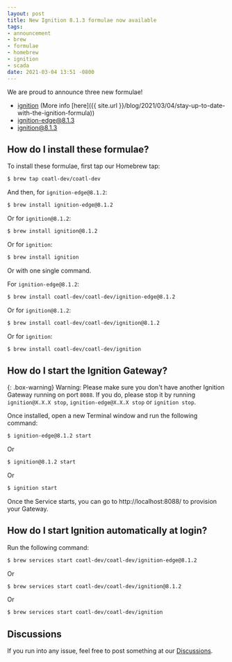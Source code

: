 ```yaml
---
layout: post
title: New Ignition 8.1.3 formulae now available
tags:
- announcement
- brew
- formulae
- homebrew
- ignition
- scada
date: 2021-03-04 13:51 -0800
---
```

We are proud to announce three new formulae!

- [ignition](https://formulae.coatl.dev/formula/ignition) (More info [here]({{ site.url }}/blog/2021/03/04/stay-up-to-date-with-the-ignition-formula))
- [ignition-edge@8.1.3](https://formulae.coatl.dev/formula/ignition-edge@8.1.3)
- [ignition@8.1.3](https://formulae.coatl.dev/formula/ignition@8.1.3)

## How do I install these formulae?
To install these formulae, first tap our Homebrew tap:

```bash
$ brew tap coatl-dev/coatl-dev
```

And then, for `ignition-edge@8.1.2`:

```bash
$ brew install ignition-edge@8.1.2
```

Or for `ignition@8.1.2`:

```bash
$ brew install ignition@8.1.2
```

Or for `ignition`:

```bash
$ brew install ignition
```

Or with one single command.

For `ignition-edge@8.1.2`:

```bash
$ brew install coatl-dev/coatl-dev/ignition-edge@8.1.2
```

Or for `ignition@8.1.2`:

```bash
$ brew install coatl-dev/coatl-dev/ignition@8.1.2
```

Or for `ignition`:

```bash
$ brew install coatl-dev/coatl-dev/ignition
```

## How do I start the Ignition Gateway?

{: .box-warning}
Warning: Please make sure you don't have another Ignition Gateway running on port `8088`. If you do, please stop it by running `ignition@X.X.X stop`, `ignition-edge@X.X.X stop` or `ignition stop`.

Once installed, open a new Terminal window and run the following command:

```bash
$ ignition-edge@8.1.2 start
```

Or

```bash
$ ignition@8.1.2 start
```

Or

```bash
$ ignition start
```

Once the Service starts, you can go to http://localhost:8088/ to provision your Gateway.

## How do I start Ignition automatically at login?

Run the following command:

```bash
$ brew services start coatl-dev/coatl-dev/ignition-edge@8.1.2
```

Or

```bash
$ brew services start coatl-dev/coatl-dev/ignition@8.1.2
```

Or

```bash
$ brew services start coatl-dev/coatl-dev/ignition
```

## Discussions

If you run into any issue, feel free to post something at our [Discussions](https://github.com/coatl-dev/discussions/discussions).
